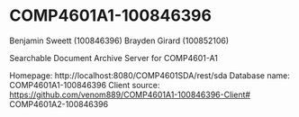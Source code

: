 # COMP4601A1-100846396

Benjamin Sweett (100846396)
Brayden Girard (100852106)

Searchable Document Archive Server for COMP4601-A1

Homepage: http://localhost:8080/COMP4601SDA/rest/sda
Database name: COMP4601A1-100846396
Client source: https://github.com/venom889/COMP4601A1-100846396-Client# COMP4601A2-100846396
